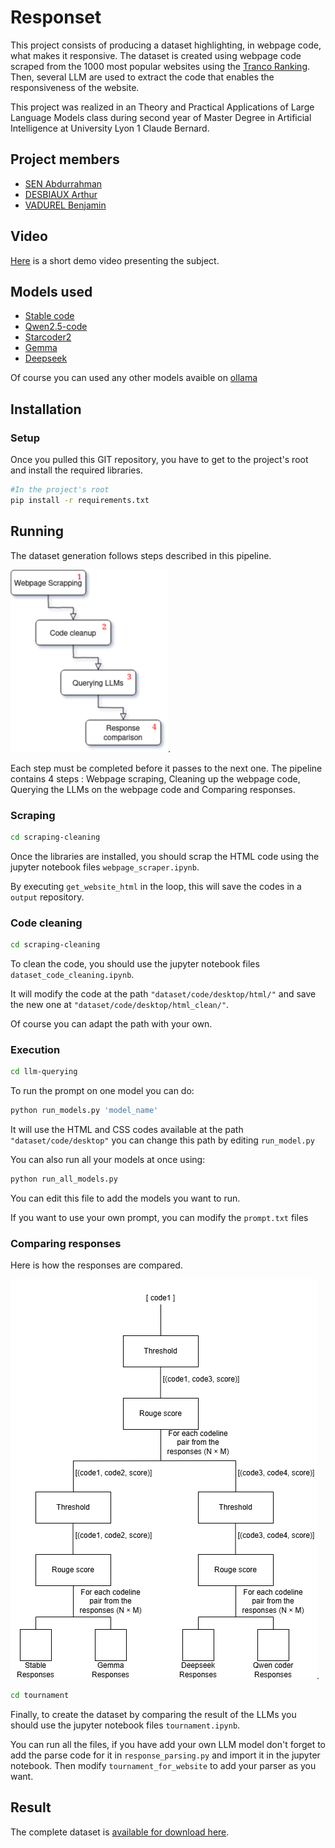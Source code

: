 # Responset 

This project consists of producing a dataset highlighting, in webpage code, what makes it responsive. The dataset is created using webpage code scraped from the 1000 most popular websites using the [Tranco Ranking](https://tranco-list.eu/list/KJ58W). Then, several LLM are used to extract the code that enables the responsiveness of the website.

This project was realized in an Theory and Practical Applications of Large Language Models class during second year of Master Degree in Artificial Intelligence at University Lyon 1 Claude Bernard.

## Project members
- [SEN Abdurrahman](https://github.com/senabIsShort)
- [DESBIAUX Arthur](https://github.com/adesbx)
- [VADUREL Benjamin](https://github.com/Benjamin-Eldo)

## Video

[Here](https://youtu.be/irc_KAe42Jc)  is a short demo video presenting the subject.

## Models used

- [Stable code](https://ollama.com/library/stable-code:3b)
- [Qwen2.5-code](https://ollama.com/library/qwen2.5-coder:3b)
- [Starcoder2](https://ollama.com/library/starcoder2:3b)
- [Gemma](https://ollama.com/library/gemma:7b)
- [Deepseek](https://ollama.com/library/deepseek-coder:6.7b)

Of course you can used any other models avaible on [ollama](https://ollama.com/)

## Installation

### Setup
Once you pulled this GIT repository, you have to get to the project's root and install the required libraries.

```sh
#In the project's root
pip install -r requirements.txt
```

## Running

The dataset generation follows steps described in this pipeline. 

![Pipeline](/img/Pipeline.png "Pipeline").

Each step must be completed before it passes to the next one. The pipeline contains 4 steps : Webpage scraping, Cleaning up the webpage code, Querying the LLMs on the webpage code and Comparing responses.

### Scraping
```sh
cd scraping-cleaning
```

Once the libraries are installed, you should scrap the HTML code using the jupyter notebook files ```webpage_scraper.ipynb```. 

By executing ```get_website_html``` in the loop, this will save the codes in a ```output``` repository.

### Code cleaning
```sh
cd scraping-cleaning
```
To clean the code, you should use the jupyter notebook files ```dataset_code_cleaning.ipynb```.

It will modify the code at the path ```"dataset/code/desktop/html/"``` and save the new one at ```"dataset/code/desktop/html_clean/"```.

Of course you can adapt the path with your own.

### Execution
```sh
cd llm-querying
```

To run the prompt on one model you can do: 

```sh
python run_models.py 'model_name'
```

It will use the HTML and CSS codes available at the path ```"dataset/code/desktop"``` you can change this path by editing ```run_model.py```

You can also run all your models at once using:

```sh
python run_all_models.py 
```

You can edit this file to add the models you want to run.

If you want to use your own prompt, you can modify the ```prompt.txt``` files

### Comparing responses
Here is how the responses are compared.

![Tournament](/img/diag_tournament.png "Diag tournament").

```sh
cd tournament
```

Finally, to create the dataset by comparing the result of the LLMs you should use the jupyter notebook files ```tournament.ipynb```.

You can run all the files, if you have add your own LLM model don't forget to add the parse code for it in ```response_parsing.py``` and import it in the jupyter notebook. Then modify ```tournament_for_website``` to add your parser as you want.

## Result

The complete dataset is [available for download here](https://drive.google.com/file/d/1ESVi71Ff13zkkqznOiv5W_h7kZ0z4u3f/view?usp=sharing).
